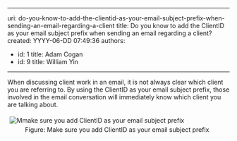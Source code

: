 

---
uri: do-you-know-to-add-the-clientid-as-your-email-subject-prefix-when-sending-an-email-regarding-a-client
title: Do you know to add the ClientID as your email subject prefix when sending an email regarding a client?
created: YYYY-06-DD 07:49:36
authors:
  - id: 1
    title: Adam Cogan
  - id: 9
    title: William Yin
---




<span class='intro'> <p>​When discussing client work in an email, it is not always clear which client you are referring to. By using the ClientID as your email subject prefix, those involved in the email conversation will immediately know which client you are talking about.​<br></p> </span>

<dt style="border&#58;none;"><img class="ssw-rteStyle-ImageArea" alt="Mmake sure you add ClientID as your email subject prefix" src="/PublishingImages/AddClientAsEmailSubjectPrefix.png" style="margin&#58;5px;" /><br></dt><dd style="border&#58;none;line-height&#58;16px;">Figure&#58; Make sure you add ClientID as your email subject prefix</dd><p><br></p>


